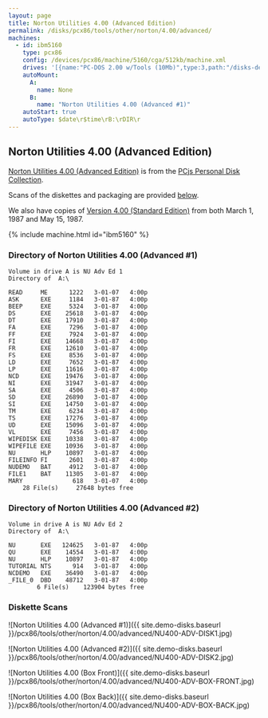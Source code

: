 ```yaml
---
layout: page
title: Norton Utilities 4.00 (Advanced Edition)
permalink: /disks/pcx86/tools/other/norton/4.00/advanced/
machines:
  - id: ibm5160
    type: pcx86
    config: /devices/pcx86/machine/5160/cga/512kb/machine.xml
    drives: '[{name:"PC-DOS 2.00 w/Tools (10Mb)",type:3,path:"/disks-demo/pcx86/drives/10mb/PCDOS200-C400.json"},{name:"MS-DOS 1.x/2.x Source (10Mb)",type:3,path:"/disks-demo/pcx86/dos/microsoft/2.00/MSDOS-SRC.json"}]'
    autoMount:
      A:
        name: None
      B:
        name: "Norton Utilities 4.00 (Advanced #1)"
    autoStart: true
    autoType: $date\r$time\rB:\rDIR\r
---
```


Norton Utilities 4.00 (Advanced Edition)
----------------------------------------

[Norton Utilities 4.00 (Advanced Edition)](#directory-of-norton-utilities-400-advanced-1) is from the
[PCjs Personal Disk Collection](/disks/pcx86/personal/).

Scans of the diskettes and packaging are provided [below](#diskette-scans).

We also have copies of [Version 4.00 (Standard Edition)](../) from both March 1, 1987 and May 15, 1987.

{% include machine.html id="ibm5160" %}

### Directory of Norton Utilities 4.00 (Advanced #1)

    Volume in drive A is NU Adv Ed 1
    Directory of  A:\

    READ     ME      1222   3-01-07   4:00p
    ASK      EXE     1184   3-01-87   4:00p
    BEEP     EXE     5324   3-01-87   4:00p
    DS       EXE    25618   3-01-87   4:00p
    DT       EXE    17910   3-01-87   4:00p
    FA       EXE     7296   3-01-87   4:00p
    FF       EXE     7924   3-01-87   4:00p
    FI       EXE    14668   3-01-87   4:00p
    FR       EXE    12610   3-01-87   4:00p
    FS       EXE     8536   3-01-87   4:00p
    LD       EXE     7652   3-01-87   4:00p
    LP       EXE    11616   3-01-87   4:00p
    NCD      EXE    19476   3-01-87   4:00p
    NI       EXE    31947   3-01-87   4:00p
    SA       EXE     4506   3-01-87   4:00p
    SD       EXE    26890   3-01-87   4:00p
    SI       EXE    14750   3-01-87   4:00p
    TM       EXE     6234   3-01-87   4:00p
    TS       EXE    17276   3-01-87   4:00p
    UD       EXE    15096   3-01-87   4:00p
    VL       EXE     7456   3-01-87   4:00p
    WIPEDISK EXE    10338   3-01-87   4:00p
    WIPEFILE EXE    10936   3-01-87   4:00p
    NU       HLP    10897   3-01-87   4:00p
    FILEINFO FI      2601   3-01-87   4:00p
    NUDEMO   BAT     4912   3-01-87   4:00p
    FILE1    BAT    11305   3-01-87   4:00p
    MARY              618   3-01-07   4:00p
        28 File(s)     27648 bytes free

### Directory of Norton Utilities 4.00 (Advanced #2)

    Volume in drive A is NU Adv Ed 2
    Directory of  A:\

    NU       EXE   124625   3-01-87   4:00p
    QU       EXE    14554   3-01-87   4:00p
    NU       HLP    10897   3-01-87   4:00p
    TUTORIAL NTS      914   3-01-87   4:00p
    NCDEMO   EXE    36490   3-01-87   4:00p
    _FILE_0  DBD    48712   3-01-87   4:00p
            6 File(s)    123904 bytes free

### Diskette Scans

![Norton Utilities 4.00 (Advanced #1)]({{ site.demo-disks.baseurl }}/pcx86/tools/other/norton/4.00/advanced/NU400-ADV-DISK1.jpg)

![Norton Utilities 4.00 (Advanced #2)]({{ site.demo-disks.baseurl }}/pcx86/tools/other/norton/4.00/advanced/NU400-ADV-DISK2.jpg)

![Norton Utilities 4.00 (Box Front)]({{ site.demo-disks.baseurl }}/pcx86/tools/other/norton/4.00/advanced/NU400-ADV-BOX-FRONT.jpg)

![Norton Utilities 4.00 (Box Back)]({{ site.demo-disks.baseurl }}/pcx86/tools/other/norton/4.00/advanced/NU400-ADV-BOX-BACK.jpg)
